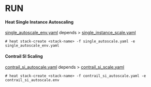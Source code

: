 # RUN 

#### Heat Single Instance Autoscaling

[single_autoscale_env.yaml](https://github.com/savithruml/HOT-OpenStack/blob/master/autoscaling/single_autoscale_env.yaml) depends > [single_instance_scale.yaml](https://github.com/savithruml/HOT-OpenStack/blob/master/autoscaling/single_instance_scale.yaml)

`# heat stack-create <stack-name> -f single_autoscale.yaml -e single_autoscale_env.yaml`

#### Contrail SI Scaling

[contrail_si_autoscale.yaml](https://github.com/savithruml/HOT-OpenStack/blob/master/autoscaling/contrail_si_autoscale.yaml) depends > [contrail_si_scale.yaml](https://github.com/savithruml/HOT-OpenStack/blob/master/autoscaling/contrail_si_scale.yaml)

`# heat stack-create <stack-name> -f contrail_si_autoscale.yaml -e contrail_si_autoscale.env`



